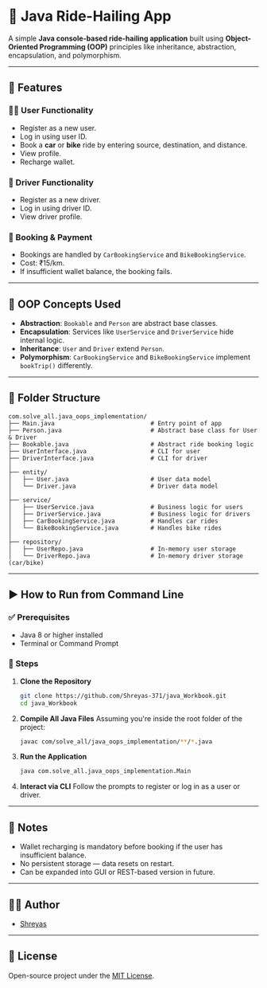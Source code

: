# 🚕 Java Ride-Hailing App

A simple **Java console-based ride-hailing application** built using **Object-Oriented Programming (OOP)** principles like inheritance, abstraction, encapsulation, and polymorphism.

---

## 📌 Features

### 🧑‍💼 User Functionality

* Register as a new user.
* Log in using user ID.
* Book a **car** or **bike** ride by entering source, destination, and distance.
* View profile.
* Recharge wallet.

### 🚗 Driver Functionality

* Register as a new driver.
* Log in using driver ID.
* View driver profile.

### 💸 Booking & Payment

* Bookings are handled by `CarBookingService` and `BikeBookingService`.
* Cost: ₹15/km.
* If insufficient wallet balance, the booking fails.

---

## 🧠 OOP Concepts Used

* **Abstraction**: `Bookable` and `Person` are abstract base classes.
* **Encapsulation**: Services like `UserService` and `DriverService` hide internal logic.
* **Inheritance**: `User` and `Driver` extend `Person`.
* **Polymorphism**: `CarBookingService` and `BikeBookingService` implement `bookTrip()` differently.

---

## 📁 Folder Structure

```
com.solve_all.java_oops_implementation/
├── Main.java                           # Entry point of app
├── Person.java                         # Abstract base class for User & Driver
├── Bookable.java                       # Abstract ride booking logic
├── UserInterface.java                  # CLI for user
├── DriverInterface.java                # CLI for driver
│
├── entity/
│   ├── User.java                       # User data model
│   └── Driver.java                     # Driver data model
│
├── service/
│   ├── UserService.java                # Business logic for users
│   ├── DriverService.java              # Business logic for drivers
│   ├── CarBookingService.java          # Handles car rides
│   └── BikeBookingService.java         # Handles bike rides
│
├── repository/
│   ├── UserRepo.java                   # In-memory user storage
│   └── DriverRepo.java                 # In-memory driver storage (car/bike)
```

---

## ▶️ How to Run from Command Line

### ✅ Prerequisites

* Java 8 or higher installed
* Terminal or Command Prompt

### 🚀 Steps

1. **Clone the Repository**

   ```bash
   git clone https://github.com/Shreyas-371/java_Workbook.git
   cd java_Workbook
   ```

2. **Compile All Java Files** Assuming you're inside the root folder of the project:

   ```bash
   javac com/solve_all/java_oops_implementation/**/*.java
   ```

3. **Run the Application**

   ```bash
   java com.solve_all.java_oops_implementation.Main
   ```

4. **Interact via CLI** Follow the prompts to register or log in as a user or driver.

---

## 📣 Notes

* Wallet recharging is mandatory before booking if the user has insufficient balance.
* No persistent storage — data resets on restart.
* Can be expanded into GUI or REST-based version in future.

---

## 👨‍💻 Author

* [Shreyas](https://github.com/Shreyas-371)

---

## 📜 License

Open-source project under the [MIT License](LICENSE).
